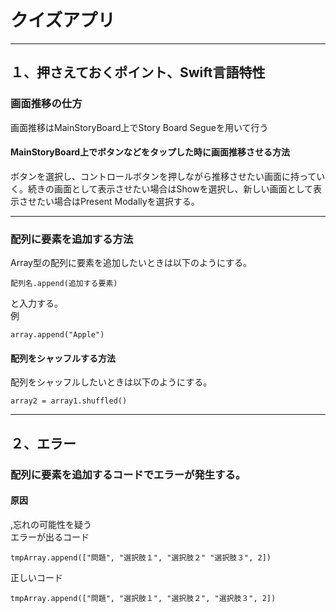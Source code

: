 # クイズアプリ
***
## １、押さえておくポイント、Swift言語特性
### 画面推移の仕方
画面推移はMainStoryBoard上でStory Board Segueを用いて行う  
#### MainStoryBoard上でボタンなどをタップした時に画面推移させる方法

ボタンを選択し、コントロールボタンを押しながら推移させたい画面に持っていく。続きの画面として表示させたい場合はShowを選択し、新しい画面として表示させたい場合はPresent Modallyを選択する。  

---

### 配列に要素を追加する方法
Array型の配列に要素を追加したいときは以下のようにする。
```
配列名.append(追加する要素)
```
と入力する。  
例
```
array.append("Apple")
```
#### 配列をシャッフルする方法
配列をシャッフルしたいときは以下のようにする。

```
array2 = array1.shuffled()
```
___

## ２、エラー

### 配列に要素を追加するコードでエラーが発生する。
#### 原因
,忘れの可能性を疑う  
エラーが出るコード
```
tmpArray.append(["問題", "選択肢１", "選択肢２" "選択肢３", 2])
```
正しいコード
```
tmpArray.append(["問題", "選択肢１", "選択肢２", "選択肢３", 2])
```
